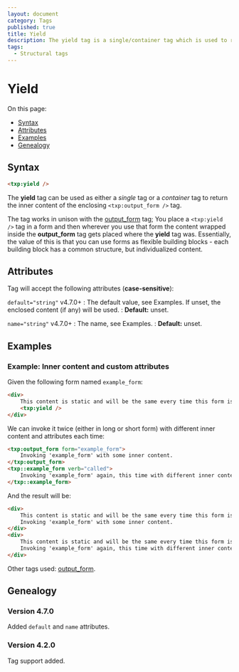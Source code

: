 ```yaml
---
layout: document
category: Tags
published: true
title: Yield
description: The yield tag is a single/container tag which is used to return the inner content of the enclosing output_form tag.
tags:
  - Structural tags
---
```


# Yield

On this page:

* [Syntax](#syntax)
* [Attributes](#attributes)
* [Examples](#examples)
* [Genealogy](#genealogy)

## Syntax

~~~ html
<txp:yield />
~~~

The **yield** tag can be used as either a *single* tag or a *container* tag to return the inner content of the enclosing `<txp:output_form />` tag.

The tag works in unison with the [output_form](output_form) tag; You place a `<txp:yield />` tag in a form and then wherever you use that form the content wrapped inside the **output_form** tag gets placed where the **yield** tag was. Essentially, the value of this is that you can use forms as flexible building blocks - each building block has a common structure, but individualized content.

## Attributes

Tag will accept the following attributes (**case-sensitive**):

`default="string"` <span class="footnote warning">v4.7.0+</span>
: The default value, see Examples. If unset, the enclosed content (if any) will be used.
: **Default:** unset.

`name="string"` <span class="footnote warning">v4.7.0+</span>
: The name, see Examples.
: **Default:** unset.

## Examples

### Example: Inner content and custom attributes

Given the following form named `example_form`:

~~~ html
<div>
    This content is static and will be the same every time this form is <txp:yield name="verb" default="invoked" />.
    <txp:yield />
</div>
~~~

We can invoke it twice (either in long or short form) with different inner content and attributes each time:

~~~ html
<txp:output_form form="example_form">
    Invoking 'example_form' with some inner content.
</txp:output_form>
<txp::example_form verb="called">
    Invoking 'example_form' again, this time with different inner content.
</txp::example_form>
~~~

And the result will be:

~~~ html
<div>
    This content is static and will be the same every time this form is invoked.
    Invoking 'example_form' with some inner content.
</div>
<div>
    This content is static and will be the same every time this form is called.
    Invoking 'example_form' again, this time with different inner content.
</div>
~~~

Other tags used: [output_form](output_form).

## Genealogy

### Version 4.7.0

Added `default` and `name` attributes.

### Version 4.2.0

Tag support added.
